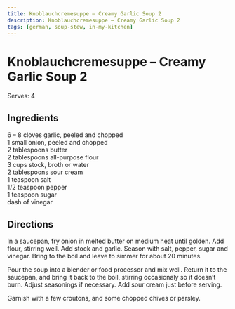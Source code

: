 ```yaml
---
title: Knoblauchcremesuppe – Creamy Garlic Soup 2
description: Knoblauchcremesuppe – Creamy Garlic Soup 2
tags: [german, soup-stew, in-my-kitchen]
---
```


# Knoblauchcremesuppe – Creamy Garlic Soup 2
Serves: 4

## Ingredients
6 – 8 cloves garlic, peeled and chopped  
1 small onion, peeled and chopped  
2 tablespoons butter  
2 tablespoons all-purpose flour  
3 cups stock, broth or water  
2 tablespoons sour cream  
1 teaspoon salt  
1/2 teaspoon pepper  
1 teaspoon sugar  
dash of vinegar

## Directions
In a saucepan, fry onion in melted butter on medium heat until golden. Add flour, stirring well. Add stock and garlic. Season with salt, pepper, sugar and vinegar. Bring to the boil and leave to simmer for about 20 minutes.

Pour the soup into a blender or food processor and mix well. Return it to the saucepan, and bring it back to the boil, stirring occasionaly so it doesn’t burn. Adjust seasonings if necessary. Add sour cream just before serving.

Garnish with a few croutons, and some chopped chives or parsley.
